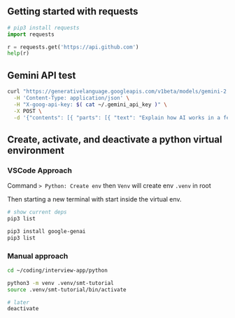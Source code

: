 ## Getting started with requests

```py
# pip3 install requests
import requests

r = requests.get('https://api.github.com')
help(r)
```

## Gemini API test

```sh
curl "https://generativelanguage.googleapis.com/v1beta/models/gemini-2.0-flash:generateContent" \
  -H 'Content-Type: application/json' \
  -H "X-goog-api-key: $( cat ~/.gemini_api_key )" \
  -X POST \
  -d '{"contents": [{ "parts": [{ "text": "Explain how AI works in a few words" }]}]}'
```

## Create, activate, and deactivate a python virtual environment

### VSCode Approach

Command `> Python: Create env` then `Venv` will create env `.venv` in root

Then starting a new terminal with start inside the virtual env.

```sh
# show current deps
pip3 list

pip3 install google-genai
pip3 list
```



### Manual approach

```sh
cd ~/coding/interview-app/python

python3 -m venv .venv/smt-tutorial
source .venv/smt-tutorial/bin/activate

# later
deactivate
```